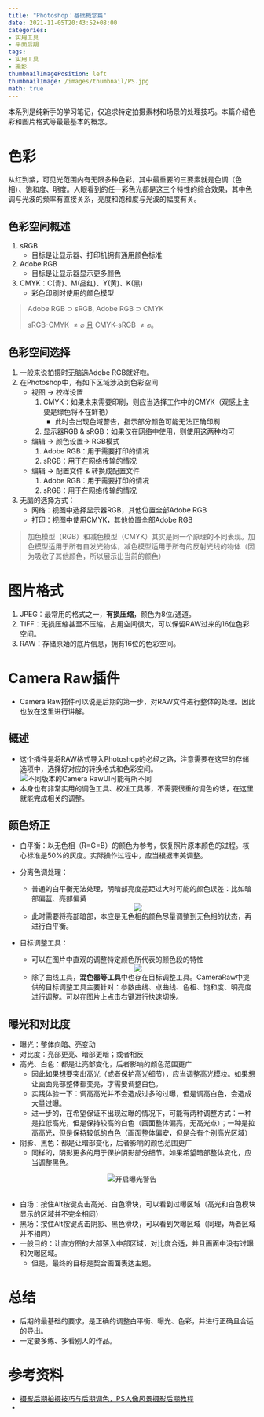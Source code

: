 ```yaml
---
title: "Photoshop：基础概念篇"
date: 2021-11-05T20:43:52+08:00
categories:
- 实用工具
- 平面后期
tags:
- 实用工具
- 摄影
thumbnailImagePosition: left
thumbnailImage: /images/thumbnail/PS.jpg
math: true
---
```

本系列是纯新手的学习笔记，仅追求特定拍摄素材和场景的处理技巧。本篇介绍色彩和图片格式等最最基本的概念。
<!--more-->
# 色彩
从红到紫，可见光范围内有无限多种色彩，其中最重要的三要素就是色调（色相）、饱和度、明度。人眼看到的任一彩色光都是这三个特性的综合效果，其中色调与光波的频率有直接关系，亮度和饱和度与光波的幅度有关。
## 色彩空间概述
1. sRGB
    - 目标是让显示器、打印机拥有通用颜色标准
2. Adobe RGB
    - 目标是让显示器显示更多颜色
3. CMYK：C(青)、M(品红)、Y(黄)、K(黑)
    - 彩色印刷时使用的颜色模型
> Adobe RGB $\supset$ sRGB, Adobe RGB $\supset$ CMYK
>
> sRGB-CMYK $\ne \varnothing$ 且 CMYK-sRGB $\ne \varnothing$。
## 色彩空间选择
1. 一般来说拍摄时无脑选Adobe RGB就好啦。
2. 在Photoshop中，有如下区域涉及到色彩空间
    - 视图 -> 校样设置
        1. CMYK：如果未来需要印刷，则应当选择工作中的CMYK（观感上主要是绿色将不在鲜艳）
            - 此时会出现色域警告，指示部分颜色可能无法正确印刷
        2. 显示器RGB & sRGB：如果仅在网络中使用，则使用这两种均可
    - 编辑 -> 颜色设置-> RGB模式
        1. Adobe RGB：用于需要打印的情况
        2. sRGB：用于在网络传输的情况
    - 编辑 -> 配置文件 & 转换成配置文件
        1. Adobe RGB：用于需要打印的情况
        2. sRGB：用于在网络传输的情况
3. 无脑的选择方式：
    - 网络：视图中选择显示器RGB，其他位置全部Adobe RGB
    - 打印：视图中使用CMYK，其他位置全部Adobe RGB
> 加色模型（RGB）和减色模型（CMYK）其实是同一个原理的不同表现。加色模型适用于所有自发光物体，减色模型适用于所有的反射光线的物体（因为吸收了其他颜色，所以展示出当前的颜色）
# 图片格式
1. JPEG：最常用的格式之一，**有损压缩**，颜色为8位/通道。
2. TIFF：无损压缩甚至不压缩，占用空间很大，可以保留RAW过来的16位色彩空间。
3. RAW：存储原始的底片信息，拥有16位的色彩空间。
# Camera Raw插件
- Camera Raw插件可以说是后期的第一步，对RAW文件进行整体的处理。因此也放在这里进行讲解。
## 概述
- 这个插件是将RAW格式导入Photoshop的必经之路，注意需要在这里的存储选项中，选择好对应的转换格式和色彩空间。
![不同版本的Camera RawUI可能有所不同](/images/Photoshop/CameraRawSaveOption.jpg)
- 本身也有非常实用的调色工具、校准工具等，不需要很重的调色的话，在这里就能完成相关的调整。
## 颜色矫正
- 白平衡：以无色相（R=G=B）的颜色为参考，恢复照片原本颜色的过程。核心标准是50%的灰度。实际操作过程中，应当根据审美调整。
- 分离色调处理：
    - 普通的白平衡无法处理，明暗部亮度差距过大时可能的颜色误差：比如暗部偏蓝、亮部偏黄
    <center><img src = "/images/Photoshop/CameraRawSaveColorFix1.jpg"></center>

    - 此时需要将亮部暗部，本应是无色相的颜色尽量调整到无色相的状态，再进行白平衡。
- 目标调整工具：
    - 可以在图片中直观的调整特定颜色所代表的颜色段的特性
    <center><img src = "/images/Photoshop/CameraRawTargetAdjustTool.png"></center>
    
    - 除了曲线工具，**混色器等工具**中也存在目标调整工具。CameraRaw中提供的目标调整工具主要针对：参数曲线、点曲线、色相、饱和度、明亮度进行调整。可以在图片上点击右键进行快速切换。
## 曝光和对比度
- 曝光：整体向暗、亮变动
- 对比度：亮部更亮、暗部更暗；或者相反
- 高光、白色：都是让亮部变化，后者影响的颜色范围更广
    - 因此如果想要突出高光（或者保护高光细节），应当调整高光模块。如果想让画面亮部整体都变亮，才需要调整白色。
    - 实践体验一下：调高高光并不会造成过多的过曝，但是调高白色，会造成大量过曝。
    - 进一步的，在希望保证不出现过曝的情况下，可能有两种调整方式：一种是拉低高光，但是保持较高的白色（画面整体偏亮，无高光点）；一种是拉高高光，但是保持较低的白色（画面整体偏安，但是会有个别高光区域）
- 阴影、黑色：都是让暗部变化，后者影响的颜色范围更广
    - 同样的，阴影更多的用于保护阴影部分细节。如果希望暗部整体变化，应当调整黑色。
<center><img src = '/images/Photoshop/rectWarn.png'/>开启曝光警告</br></center></br>

- 白场：按住Alt按键点击高光、白色滑块，可以看到过曝区域（高光和白色模块显示的区域并不完全相同）
- 黑场：按住Alt按键点击阴影、黑色滑块，可以看到欠曝区域（同理，两者区域并不相同）
- 一般目的：让直方图的大部落入中部区域，对比度合适，并且画面中没有过曝和欠曝区域。
    - 但是，最终的目标是契合画面表达主题。

# 总结
- 后期的最基础的要求，是正确的调整白平衡、曝光、色彩，并进行正确且合适的导出。
- 一定要多练、多看别人的作品。

# 参考资料
- [摄影后期拍摄技巧与后期调色，PS人像风景摄影后期教程](https://www.bilibili.com/video/BV1gb4y167Sh?from=search&seid=10473265529199477631&spm_id_from=333.337.0.0)
- 